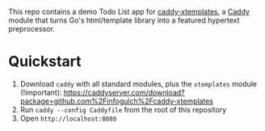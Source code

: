 This repo contains a demo Todo List app for
[caddy-xtemplates](https://github.com/infogulch/caddy-xtemplates), a
[Caddy](https://caddyserver.com) module that turns Go's html/template library
into a featured hypertext preprocessor.

# Quickstart

1. Download `caddy` with all standard modules, plus the `xtemplates` module (!important): https://caddyserver.com/download?package=github.com%2Finfogulch%2Fcaddy-xtemplates
2. Run `caddy --config Caddyfile` from the root of this repository
3. Open `http://localhost:8080`
